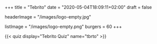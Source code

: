 +++
title = "Tebrito"
date = "2020-05-04T18:09:11+02:00"
draft = false

headerImage = "/images/logo-empty.jpg"

listImage = "/images/logo-empty.png"
burgers = 60
+++

{{< quiz display="Tebrito Quiz" name="tbrto" >}}
